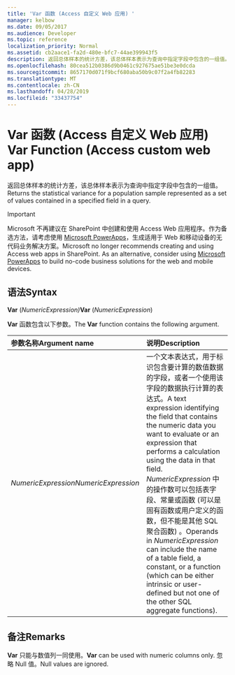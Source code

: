 ```yaml
---
title: 'Var 函数 (Access 自定义 Web 应用) '
manager: kelbow
ms.date: 09/05/2017
ms.audience: Developer
ms.topic: reference
localization_priority: Normal
ms.assetid: cb2aace1-fa2d-480e-bfc7-44ae399943f5
description: 返回总体样本的统计方差，该总体样本表示为查询中指定字段中包含的一组值。
ms.openlocfilehash: 80cea512b0386d9b0461c927675ae51be3e0dcda
ms.sourcegitcommit: 8657170d071f9bcf680aba50b9c07f2a4fb82283
ms.translationtype: MT
ms.contentlocale: zh-CN
ms.lasthandoff: 04/28/2019
ms.locfileid: "33437754"
---
```

# <a name="var-function-access-custom-web-app"></a><span data-ttu-id="b2c99-103">Var 函数 (Access 自定义 Web 应用) </span><span class="sxs-lookup"><span data-stu-id="b2c99-103">Var Function (Access custom web app)</span></span>

<span data-ttu-id="b2c99-104">返回总体样本的统计方差，该总体样本表示为查询中指定字段中包含的一组值。</span><span class="sxs-lookup"><span data-stu-id="b2c99-104">Returns the statistical variance for a population sample represented as a set of values contained in a specified field in a query.</span></span>
  
> [!IMPORTANT]
> <span data-ttu-id="b2c99-p101">Microsoft 不再建议在 SharePoint 中创建和使用 Access Web 应用程序。作为备选方法，请考虑使用 [Microsoft PowerApps](https://powerapps.microsoft.com/en-us/)，生成适用于 Web 和移动设备的无代码业务解决方案。</span><span class="sxs-lookup"><span data-stu-id="b2c99-p101">Microsoft no longer recommends creating and using Access web apps in SharePoint. As an alternative, consider using [Microsoft PowerApps](https://powerapps.microsoft.com/en-us/) to build no-code business solutions for the web and mobile devices.</span></span> 
  
## <a name="syntax"></a><span data-ttu-id="b2c99-107">语法</span><span class="sxs-lookup"><span data-stu-id="b2c99-107">Syntax</span></span>

 <span data-ttu-id="b2c99-108">**Var** (*NumericExpression)*</span><span class="sxs-lookup"><span data-stu-id="b2c99-108">**Var** (*NumericExpression*)</span></span> 
  
<span data-ttu-id="b2c99-109">**Var** 函数包含以下参数。</span><span class="sxs-lookup"><span data-stu-id="b2c99-109">The **Var** function contains the following argument.</span></span> 
  
|<span data-ttu-id="b2c99-110">**参数名称**</span><span class="sxs-lookup"><span data-stu-id="b2c99-110">**Argument name**</span></span>|<span data-ttu-id="b2c99-111">**说明**</span><span class="sxs-lookup"><span data-stu-id="b2c99-111">**Description**</span></span>|
|:-----|:-----|
| <span data-ttu-id="b2c99-112">*NumericExpression*</span><span class="sxs-lookup"><span data-stu-id="b2c99-112">*NumericExpression*</span></span>  <br/> |<span data-ttu-id="b2c99-113">一个文本表达式，用于标识包含要计算的数值数据的字段，或者一个使用该字段的数据执行计算的表达式。</span><span class="sxs-lookup"><span data-stu-id="b2c99-113">A text expression identifying the field that contains the numeric data you want to evaluate or an expression that performs a calculation using the data in that field.</span></span> <span data-ttu-id="b2c99-114">*NumericExpression* 中的操作数可以包括表字段、常量或函数 (可以是固有函数或用户定义的函数，但不能是其他 SQL 聚合函数) 。</span><span class="sxs-lookup"><span data-stu-id="b2c99-114">Operands in  *NumericExpression*  can include the name of a table field, a constant, or a function (which can be either intrinsic or user-defined but not one of the other SQL aggregate functions).</span></span>  <br/> |
   
## <a name="remarks"></a><span data-ttu-id="b2c99-115">备注</span><span class="sxs-lookup"><span data-stu-id="b2c99-115">Remarks</span></span>

 <span data-ttu-id="b2c99-116">**Var** 只能与数值列一同使用。</span><span class="sxs-lookup"><span data-stu-id="b2c99-116">**Var** can be used with numeric columns only.</span></span> <span data-ttu-id="b2c99-117">忽略 Null 值。</span><span class="sxs-lookup"><span data-stu-id="b2c99-117">Null values are ignored.</span></span> 
  

